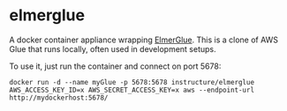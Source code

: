 # elmerglue

A docker container appliance wrapping
[ElmerGlue](https://github.com/kblibr/elmerglue). This is a clone of AWS
Glue that runs locally, often used in development setups.

To use it, just run the container and connect on port 5678:

    docker run -d --name myGlue -p 5678:5678 instructure/elmerglue
    AWS_ACCESS_KEY_ID=x AWS_SECRET_ACCESS_KEY=x aws --endpoint-url http://mydockerhost:5678/
